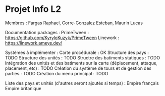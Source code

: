 # Projet Info L2
Membres : Fargas Raphael, Corre-Gonzalez Esteban, Maurin Lucas

Documentation packages :
PrimeTween : https://github.com/KyryloKuzyk/PrimeTween
Linework : https://linework.ameye.dev/

Systèmes à implémenter :
Carte procédurale : OK
Structure des pays : TODO
Structure des unités : TODO
Structre des batiments statiques : TODO
Intégration des unités et des batiments sur la carte (déplacement, attaque, placement, etc) : TODO
Création du système de tours et de gestion des parties : TODO
Création du menu principal : TODO

Liste des pays et unités (d'autres seront ajoutés si temps) :
Empire français
Empire britanique





 
